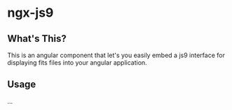 # ngx-js9

## What's This?

This is an angular component that let's you easily embed a js9 interface for displaying fits files into your angular application.

## Usage

...
